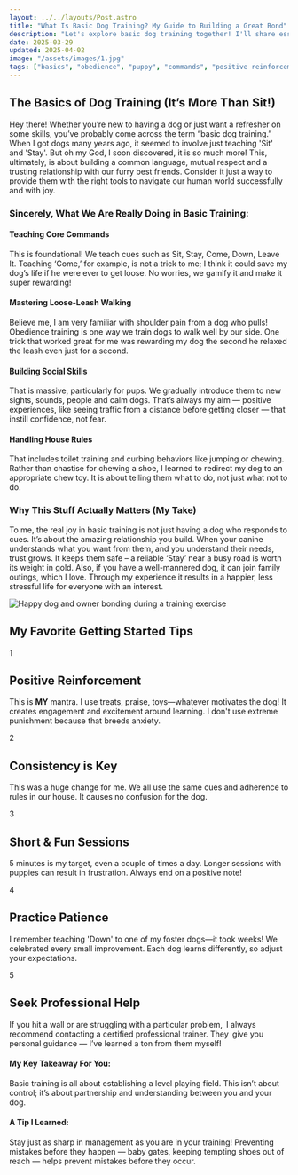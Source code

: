 ```yaml
---
layout: ../../layouts/Post.astro
title: "What Is Basic Dog Training? My Guide to Building a Great Bond" 
description: "Let's explore basic dog training together! I'll share essential commands, practical tips, and why positive methods are key to building a strong, trusting relationship with your dog."
date: 2025-03-29 
updated: 2025-04-02
image: "/assets/images/1.jpg"
tags: ["basics", "obedience", "puppy", "commands", "positive reinforcement", "dog training tips"]
---
```



<h2 class="text-3xl font-bold text-slate-800 dark:text-slate-100 mb-6">The Basics of Dog Training (It’s More Than Sit!)</h2>

<p class="text-lg text-slate-600 dark:text-slate-300 mb-8">
  Hey there! Whether you’re new to having a dog or just want a refresher on some skills, you’ve probably come across the term “basic dog training.” When I got dogs many years ago, it seemed to involve just teaching 'Sit' and 'Stay'. But oh my God, I soon discovered, it is so much more! This, ultimately, is about building a common language, mutual respect and a trusting relationship with our furry best friends. Consider it just a way to provide them with the right tools to navigate our human world successfully and with joy.
</p>

<h3 class="text-2xl font-semibold text-slate-800 dark:text-slate-100 mb-6">Sincerely, What We Are Really Doing in Basic Training:</h3>

<div class="grid grid-cols-1 md:grid-cols-2 gap-8 mb-12 not-prose"> 
  <div class="bg-white dark:bg-slate-800 p-6 rounded-xl shadow-md hover:shadow-lg transition-shadow">
    <h4 class="text-xl font-semibold text-blue-600 dark:text-blue-400 mb-4">Teaching Core Commands</h4>
    <p class="text-slate-600 dark:text-slate-300">
      This is foundational! We teach cues such as Sit, Stay, Come, Down, Leave It. Teaching ‘Come,’ for example, is not a trick to me; I think it could save my dog’s life if he were ever to get loose. No worries, we gamify it and make it super rewarding!
    </p>
  </div>
  <div class="bg-white dark:bg-slate-800 p-6 rounded-xl shadow-md hover:shadow-lg transition-shadow">
    <h4 class="text-xl font-semibold text-purple-600 dark:text-purple-400 mb-4">Mastering Loose-Leash Walking</h4>
    <p class="text-slate-600 dark:text-slate-300">
      Believe me, I am very familiar with shoulder pain from a dog who pulls! Obedience training is one way we train dogs to walk well by our side. One trick that worked great for me was rewarding my dog the second he relaxed the leash even just for a second.
    </p>
  </div>
  <div class="bg-white dark:bg-slate-800 p-6 rounded-xl shadow-md hover:shadow-lg transition-shadow">
    <h4 class="text-xl font-semibold text-green-600 dark:text-green-400 mb-4">Building Social Skills</h4>
    <p class="text-slate-600 dark:text-slate-300">
      That is massive, particularly for pups. We gradually introduce them to new sights, sounds, people and calm dogs. That’s always my aim — positive experiences, like seeing traffic from a distance before getting closer — that instill confidence, not fear.
    </p>
  </div>
  <div class="bg-white dark:bg-slate-800 p-6 rounded-xl shadow-md hover:shadow-lg transition-shadow">
    <h4 class="text-xl font-semibold text-orange-600 dark:text-orange-400 mb-4">Handling House Rules</h4>
    <p class="text-slate-600 dark:text-slate-300">
      That includes toilet training and curbing behaviors like jumping or chewing. Rather than chastise for chewing a shoe, I learned to redirect my dog to an appropriate chew toy. It is about telling them what to do, not just what not to do.
    </p>
  </div>
</div>

<h3 class="text-2xl font-semibold text-slate-800 dark:text-slate-100 mb-4">Why This Stuff Actually Matters (My Take)</h3>
  <p class="text-lg text-slate-600 dark:text-slate-300 mb-8">
    To me, the real joy in basic training is not just having a dog who responds to cues. It’s about the amazing relationship you build. When your canine understands what you want from them, and you understand their needs, trust grows. It keeps them safe – a reliable ‘Stay’ near a busy road is worth its weight in gold. Also, if you have a well-mannered dog, it can join family outings, which I love. Through my experience it results in a happier, less stressful life for everyone with an interest.
  </p>

<img src="/assets/images/2.jpg" alt="Happy dog and owner bonding during a training exercise" class="w-full h-auto rounded-xl my-8 shadow-lg" loading="lazy" /> 

<section class="space-y-8 my-12">
  <h1 class="text-3xl font-semibold text-slate-800 dark:text-slate-100 mb-8">My Favorite Getting Started Tips</h1>

  <div class="relative border-l-2 border-slate-200 dark:border-slate-700 ml-4 space-y-10">
    <!-- Step 1 -->
    <div class="relative pl-8">
      <div class="absolute w-8 h-8 bg-emerald-500 rounded-full flex items-center justify-center -left-4 top-1">
        <span class="font-bold text-white">1</span>
      </div>
      <h2 class="text-2xl font-semibold text-slate-800 dark:text-slate-100 mb-3">Positive Reinforcement</h2>
      <p class="text-lg text-slate-600 dark:text-slate-300">
        This is <strong>MY</strong> mantra. I use treats, praise, toys—whatever motivates the dog! It creates engagement and excitement around learning. I don't use extreme punishment because that breeds anxiety.
      </p>
    </div>
    <!-- Step 2 -->
    <div class="relative pl-8">
      <div class="absolute w-8 h-8 bg-emerald-500 rounded-full flex items-center justify-center -left-4 top-1">
        <span class="font-bold text-white">2</span>
      </div>
      <h2 class="text-2xl font-semibold text-slate-800 dark:text-slate-100 mb-3">Consistency is Key</h2>
      <p class="text-lg text-slate-600 dark:text-slate-300">
        This was a huge change for me. We all use the same cues and adherence to rules in our house. It causes no confusion for the dog.
      </p>
    </div>
    <!-- Step 3 -->
    <div class="relative pl-8">
      <div class="absolute w-8 h-8 bg-emerald-500 rounded-full flex items-center justify-center -left-4 top-1">
        <span class="font-bold text-white">3</span>
      </div>
      <h2 class="text-2xl font-semibold text-slate-800 dark:text-slate-100 mb-3">Short & Fun Sessions</h2>
      <p class="text-lg text-slate-600 dark:text-slate-300">
        5 minutes is my target, even a couple of times a day. Longer sessions with puppies can result in frustration. Always end on a positive note!
      </p>
    </div>
    <!-- Step 4 -->
    <div class="relative pl-8">
      <div class="absolute w-8 h-8 bg-emerald-500 rounded-full flex items-center justify-center -left-4 top-1">
        <span class="font-bold text-white">4</span>
      </div>
      <h2 class="text-2xl font-semibold text-slate-800 dark:text-slate-100 mb-3">Practice Patience</h2>
      <p class="text-lg text-slate-600 dark:text-slate-300">
        I remember teaching 'Down' to one of my foster dogs—it took weeks! We celebrated every small improvement. Each dog learns differently, so adjust your expectations.
      </p>
    </div>
    <!-- Step 5 -->
    <div class="relative pl-8">
      <div class="absolute w-8 h-8 bg-emerald-500 rounded-full flex items-center justify-center -left-4 top-1">
        <span class="font-bold text-white">5</span>
      </div>
      <h2 class="text-2xl font-semibold text-slate-800 dark:text-slate-100 mb-3">Seek Professional Help</h2>
      <p class="text-lg text-slate-600 dark:text-slate-300">
        If you hit a wall or are struggling with a particular problem, I always recommend contacting a certified professional trainer. They give you personal guidance — I’ve learned a ton from them myself!
      </p>
    </div>
  </div>
</section>
	
<div class="grid grid-cols-1 md:grid-cols-2 gap-8 not-prose"> 
    <div class="p-6 rounded-lg border-l-4 border-blue-500 bg-blue-50 dark:bg-slate-800 dark:border-blue-700">
      <h4 class="text-xl font-bold text-blue-700 dark:text-blue-300 mb-2">My Key Takeaway For You:</h4>
      <p class="text-slate-600 dark:text-slate-300">Basic training is all about establishing a level playing field. This isn’t about control; it’s about partnership and understanding between you and your dog.</p> 
      </div>
    <div class="p-6 rounded-lg border-l-4 border-green-500 bg-green-50 dark:bg-slate-800 dark:border-green-700">
      <h4 class="text-xl font-bold text-green-700 dark:text-green-300 mb-2">A Tip I Learned:</h4>
      <p class="text-slate-600 dark:text-slate-300">Stay just as sharp in management as you are in your training! Preventing mistakes before they happen — baby gates, keeping tempting shoes out of reach — helps prevent mistakes before they occur.</p>
    </div>
</div>
